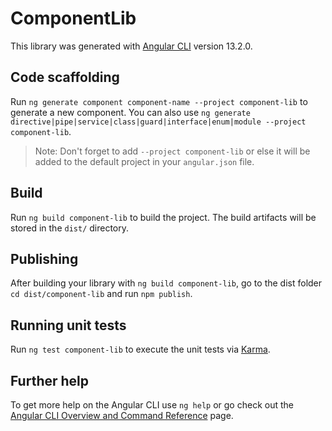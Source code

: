 # ComponentLib

This library was generated with [Angular CLI](https://github.com/angular/angular-cli) version 13.2.0.

## Code scaffolding

Run `ng generate component component-name --project component-lib` to generate a new component. You can also use `ng generate directive|pipe|service|class|guard|interface|enum|module --project component-lib`.
> Note: Don't forget to add `--project component-lib` or else it will be added to the default project in your `angular.json` file. 

## Build

Run `ng build component-lib` to build the project. The build artifacts will be stored in the `dist/` directory.

## Publishing

After building your library with `ng build component-lib`, go to the dist folder `cd dist/component-lib` and run `npm publish`.

## Running unit tests

Run `ng test component-lib` to execute the unit tests via [Karma](https://karma-runner.github.io).

## Further help

To get more help on the Angular CLI use `ng help` or go check out the [Angular CLI Overview and Command Reference](https://angular.io/cli) page.
